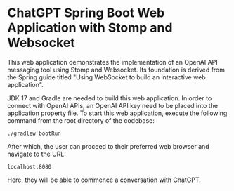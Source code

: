 # ChatGPT Spring Boot Web Application with Stomp and Websocket

This web application demonstrates the implementation of an OpenAI API messaging tool using Stomp and Websocket. Its 
foundation is derived from the Spring guide titled "Using WebSocket to build an interactive web application".

JDK 17 and Gradle are needed to build this web application. In order to connect with OpenAI APIs, an OpenAI API key need 
to be placed into the application property file. To start this web application, execute the following command from the 
root directory of the codebase:
```
./gradlew bootRun
```
After which, the user can proceed to their preferred web browser and navigate to the URL:
```
localhost:8080
```
Here, they will be able to commence a conversation with ChatGPT.
